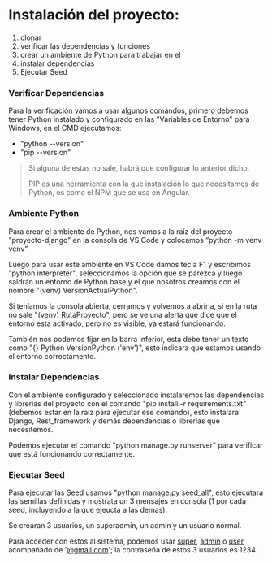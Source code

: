 # Instalación del proyecto:
1. clonar
2. verificar las dependencias y funciones
3. crear un ambiente de Python para trabajar en el
4. instalar dependencias
5. Ejecutar Seed

### Verificar Dependencias
Para la verificación vamos a usar algunos comandos, primero debemos tener Python instalado y configurado en las "Variables de Entorno" para Windows, en el CMD ejecutamos:
- "python --version"
- "pip --version"

>Si alguna de estas no sale, habrá que configurar lo anterior dicho.
>
>PIP es una herramienta con la que instalación lo que necesitamos de Python, es como el NPM que se usa en Angular.

### Ambiente Python
Para crear el ambiente de Python, nos vamos a la raíz del proyecto "proyecto-django" en la consola de VS Code y colocamos “python -m venv venv”

Luego para usar este ambiente en VS Code damos tecla F1 y escribimos "python interpreter", seleccionamos la opción que se parezca y luego saldrán un entorno de Python base y el que nosotros creamos con el nombre "(venv) VersionActualPython".

Si teníamos la consola abierta, cerramos y volvemos a abrirla, si en la ruta no sale "(venv) RutaProyecto", pero se ve una alerta que dice que el entorno esta activado, pero no es visible, ya estará funcionando.

También nos podemos fijar en la barra inferior, esta debe tener un texto como "{} Python VersionPython ('env')", esto indicara que estamos usando el entorno correctamente.

### Instalar Dependencias
Con el ambiente configurado y seleccionado instalaremos las dependencias y librerías del proyecto con el comando "pip install -r requirements.txt" (debemos estar en la raíz para ejecutar ese comando), esto instalara Django, Rest_framework y demás dependencias o librerías que necesitemos.

Podemos ejecutar el comando "python manage.py runserver" para verificar que está funcionando correctamente.

### Ejecutar Seed
Para ejecutar las Seed usamos "python manage.py seed_all", esto ejecutara las semillas definidas y mostrata un 3 mensajes en consola (1 por cada seed, incluyendo a la que ejeucta a las demas).

Se crearan 3 usuarios, un superadmin, un admin y un usuario normal.

Para acceder con estos al sistema, podemos usar <ins>super</ins>, <ins>admin</ins> o <ins>user</ins> acompañado de '<ins>@gmail.com</ins>'; la contraseña de estos 3 usuarios es 1234.




